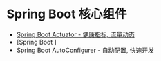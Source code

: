 # Spring Boot 核心组件

- [Spring Boot Actuator - 健康指标, 流量动态](./spring-boot-actuator.md)
- [Spring Boot ]
- Spring Boot AutoConfigurer - 自动配置, 快速开发